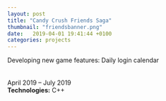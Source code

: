 ```yaml
---
layout: post
title: "Candy Crush Friends Saga"
thumbnail: "friendsbanner.png" 
date:   2019-04-01 19:41:44 +0100
categories: projects
---
```

Developing new game features: Daily login calendar<br>
<br>
<br>
April 2019 – July 2019<br>
<strong>Technologies:</strong> C++